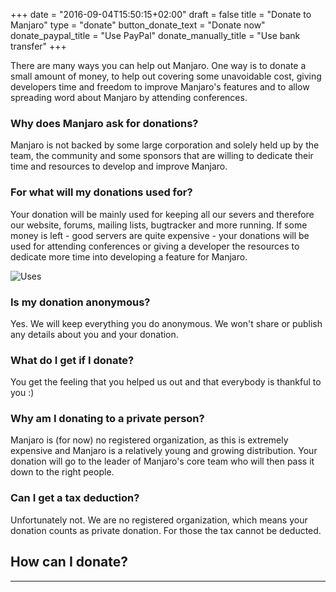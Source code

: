 +++
date = "2016-09-04T15:50:15+02:00"
draft = false
title = "Donate to Manjaro"
type = "donate"
button_donate_text = "Donate now"
donate_paypal_title = "Use PayPal"
donate_manually_title = "Use bank transfer"
+++

There are many ways you can help out Manjaro. One way is to donate a small amount of money, to help out covering some unavoidable cost, giving developers time and freedom to improve Manjaro's features and to allow spreading word about Manjaro by attending conferences.

### Why does Manjaro ask for donations?

Manjaro is not backed by some large corporation and solely held up by the team, the community and some sponsors that are willing to dedicate their time and resources to develop and improve Manjaro.

### For what will my donations used for?

Your donation will be mainly used for keeping all our severs and therefore our website, forums, mailing lists, bugtracker and more running. If some money is left - good servers are quite expensive - your donations will be used for attending conferences or giving a developer the resources to dedicate more time into developing a feature for Manjaro.

![Uses](/img/donation/uses.svg.png)

### Is my donation anonymous?

Yes. We will keep everything you do anonymous. We won't share or publish any details about you and your donation.

### What do I get if I donate?

You get the feeling that you helped us out and that everybody is thankful to you :)

### Why am I donating to a private person?

Manjaro is (for now) no registered organization, as this is extremely expensive and Manjaro is a relatively young and growing distribution. Your donation will go to the leader of Manjaro's core team who will then pass it down to the right people.

### Can I get a tax deduction?

Unfortunately not. We are no registered organization, which means your donation counts as private donation. For those the tax cannot be deducted.

## How can I donate?
---
